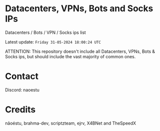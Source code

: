 # Datacenters, VPNs, Bots and Socks IPs
 
Datacenters / Bots / VPN / Socks ips list

Latest update: `Friday 31-05-2024 18:00:24 UTC` 

ATTENTION: This repository doesn't include all Datacenters, VPNs, Bots & Socks ips, 
but should include the vast majority of common ones.

# Contact
Discord: naoestu

# Credits
nãoéstu, brahma-dev, scriptzteam, ejrv, X4BNet and TheSpeedX

